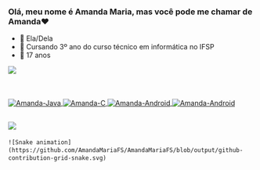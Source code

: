 ### Olá, meu nome é Amanda Maria, mas você pode me chamar de Amanda❤

- 🥰  Ela/Dela
- 📖  Cursando 3º ano do curso técnico em informática no IFSP
- 🎂  17 anos

<div>
  <a href="https://github.com/AmandaMariaFS">
  <img height="180em" src="https://github-readme-stats.vercel.app/api?username=AmandaMAriaFS&show_icons=true&theme=radical&include_all_commits=true&count_private=true"/>
</div>

  ##
  
<div style="display: inline_block"><br>
  <img align="center" alt="Amanda-Java" height="30" width="40" src="https://cdn.jsdelivr.net/gh/devicons/devicon/icons/java/java-original.svg">
  <img align="center" alt="Amanda-C" height="30" width="40" src="https://cdn.jsdelivr.net/gh/devicons/devicon/icons/c/c-original.svg">
  <img align="center" alt="Amanda-Android" height="30" width="40" src="https://cdn.jsdelivr.net/gh/devicons/devicon/icons/android/android-original.svg">
  <img align="center" alt="Amanda-Android" height="30" width="40" src="https://cdn.jsdelivr.net/gh/devicons/devicon/icons/mysql/mysql-original.svg">
</div>
  
  ##
  
 <div>
   <a href="https://www.linkedin.com/in/amanda-maria-ferreira-da-silva-a799aa211/" target="_blank"><img src="https://img.shields.io/badge/-LinkedIn-%230077B5?style=for-the-badge&logo=linkedin&logoColor=white" target="_blank"></a>
   
    ![Snake animation](https://github.com/AmandaMariaFS/AmandaMariaFS/blob/output/github-contribution-grid-snake.svg)
 </div>
